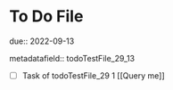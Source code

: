 # To Do File

due:: 2022-09-13

metadatafield:: todoTestFile_29_13

- [ ] Task of todoTestFile_29 1 [[Query me]]
